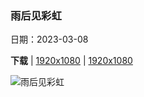 ### 雨后见彩虹

日期：2023-03-08

**下载**  |  [1920x1080](https://cn.bing.com/th?id=OHR.WaimeaRainbow_ZH-CN1127225170_1920x1080.jpg)  |  [1920x1080](https://cn.bing.com/th?id=OHR.WaimeaRainbow_ZH-CN1127225170_UHD.jpg)

![雨后见彩虹](https://cn.bing.com/th?id=OHR.WaimeaRainbow_ZH-CN1127225170_1920x1080.jpg "威美亚峡谷和怀波奥瀑布上空的彩虹,考艾岛，夏威夷，美国 (© Beverley Van Praagh/Getty Images)")

